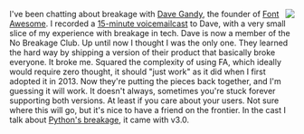 <img src="http://scripting.com/images/2020/01/13/davesCoffee.png" border="0" align="right">I've been chatting about breakage with <a href="https://twitter.com/davegandy?lang=en">Dave Gandy</a>, the founder of <a href="https://fontawesome.com/">Font Awesome</a>. I recorded a <a href="http://scripting.com/2020/02/16/DaveGandyVoicemail.m4a">15-minute voicemailcast</a> to Dave, with a very small slice of my experience with breakage in tech. Dave is now a member of the No Breakage Club. Up until now I thought I was the only one. They learned the hard way by shipping a version of their product that basically broke everyone. It broke me. Squared the complexity of using FA, which ideally would require zero thought, it should "just work" as it did when I first adopted it in 2013. Now they're putting the pieces back together, and I'm guessing it will work. It doesn't always, sometimes you're stuck forever supporting both versions. At least if you care about your users. Not sure where this will go, but it's nice to have a friend on the frontier. In the cast I talk about <a href="https://en.wikipedia.org/wiki/History_of_Python#Compatibility">Python's breakage</a>, it came with v3.0. 
